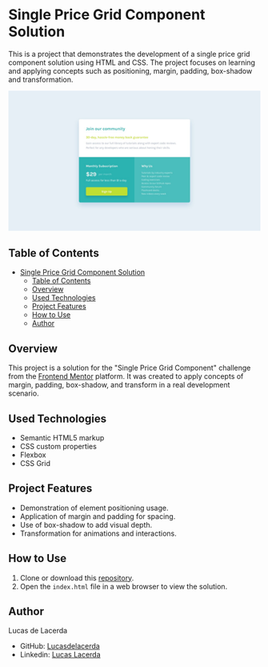 # Single Price Grid Component Solution

This is a project that demonstrates the development of a single price grid component solution using HTML and CSS. The project focuses on learning and applying concepts such as positioning, margin, padding, box-shadow and transformation.

![Single Price Grid Component](./desktop-design.jpg)

## Table of Contents

- [Single Price Grid Component Solution](#single-price-grid-component-solution)
  - [Table of Contents](#table-of-contents)
  - [Overview](#overview)
  - [Used Technologies](#used-technologies)
  - [Project Features](#project-features)
  - [How to Use](#how-to-use)
  - [Author](#author)

## Overview

This project is a solution for the "Single Price Grid Component" challenge from the [Frontend Mentor](https://www.frontendmentor.io/home) platform. It was created to apply concepts of margin, padding, box-shadow, and transform in a real development scenario.

## Used Technologies

- Semantic HTML5 markup
- CSS custom properties
- Flexbox
- CSS Grid

## Project Features

- Demonstration of element positioning usage.
- Application of margin and padding for spacing.
- Use of box-shadow to add visual depth.
- Transformation for animations and interactions.

## How to Use

1. Clone or download this [repository](https://github.com/Lucasdelacerda/pricegride).
2. Open the `index.html` file in a web browser to view the solution.

## Author

Lucas de Lacerda

- GitHub: [Lucasdelacerda](https://github.com/Lucasdelacerda)
- Linkedin: [Lucas Lacerda](https://www.linkedin.com/in/lucas-lacerda-066316186/)

